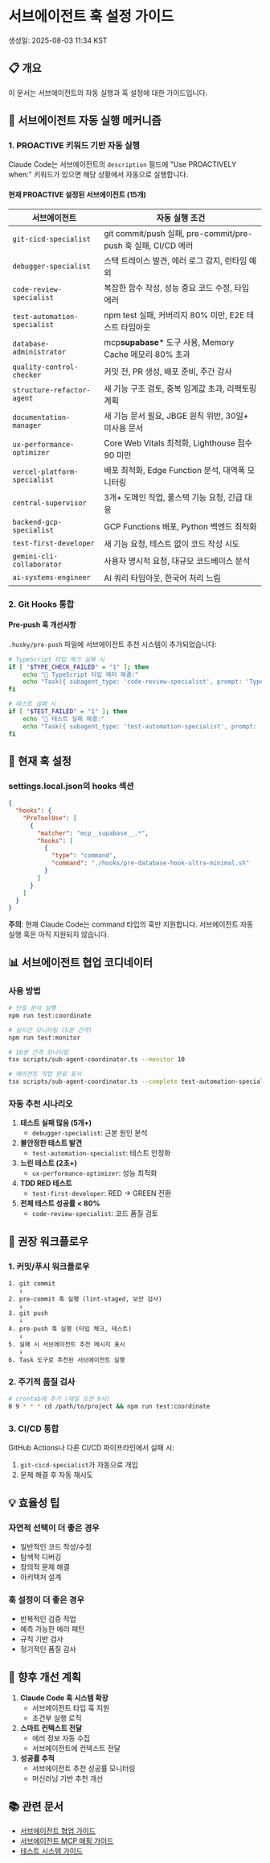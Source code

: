 # 서브에이전트 훅 설정 가이드

생성일: 2025-08-03 11:34 KST

## 📋 개요

이 문서는 서브에이전트의 자동 실행과 훅 설정에 대한 가이드입니다.

## 🤖 서브에이전트 자동 실행 메커니즘

### 1. PROACTIVE 키워드 기반 자동 실행

Claude Code는 서브에이전트의 `description` 필드에 "Use PROACTIVELY when:" 키워드가 있으면 해당 상황에서 자동으로 실행합니다.

#### 현재 PROACTIVE 설정된 서브에이전트 (15개)

| 서브에이전트                 | 자동 실행 조건                                                |
| ---------------------------- | ------------------------------------------------------------- |
| `git-cicd-specialist`        | git commit/push 실패, pre-commit/pre-push 훅 실패, CI/CD 에러 |
| `debugger-specialist`        | 스택 트레이스 발견, 에러 로그 감지, 런타임 예외               |
| `code-review-specialist`     | 복잡한 함수 작성, 성능 중요 코드 수정, 타입 에러              |
| `test-automation-specialist` | npm test 실패, 커버리지 80% 미만, E2E 테스트 타임아웃         |
| `database-administrator`     | mcp**supabase**\* 도구 사용, Memory Cache 메모리 80% 초과     |
| `quality-control-checker`    | 커밋 전, PR 생성, 배포 준비, 주간 감사                        |
| `structure-refactor-agent`   | 새 기능 구조 검토, 중복 임계값 초과, 리팩토링 계획            |
| `documentation-manager`      | 새 기능 문서 필요, JBGE 원칙 위반, 30일+ 미사용 문서          |
| `ux-performance-optimizer`   | Core Web Vitals 최적화, Lighthouse 점수 90 미만               |
| `vercel-platform-specialist` | 배포 최적화, Edge Function 분석, 대역폭 모니터링              |
| `central-supervisor`         | 3개+ 도메인 작업, 풀스택 기능 요청, 긴급 대응                 |
| `backend-gcp-specialist`     | GCP Functions 배포, Python 백엔드 최적화                      |
| `test-first-developer`       | 새 기능 요청, 테스트 없이 코드 작성 시도                      |
| `gemini-cli-collaborator`    | 사용자 명시적 요청, 대규모 코드베이스 분석                    |
| `ai-systems-engineer`        | AI 쿼리 타임아웃, 한국어 처리 느림                            |

### 2. Git Hooks 통합

#### Pre-push 훅 개선사항

`.husky/pre-push` 파일에 서브에이전트 추천 시스템이 추가되었습니다:

```bash
# TypeScript 타입 체크 실패 시
if [ "$TYPE_CHECK_FAILED" = "1" ]; then
    echo "📝 TypeScript 타입 에러 해결:"
    echo "Task({ subagent_type: 'code-review-specialist', prompt: 'TypeScript 타입 에러 수정' })"
fi

# 테스트 실패 시
if [ "$TEST_FAILED" = "1" ]; then
    echo "🧪 테스트 실패 해결:"
    echo "Task({ subagent_type: 'test-automation-specialist', prompt: '실패한 테스트 수정' })"
fi
```

## 🔧 현재 훅 설정

### settings.local.json의 hooks 섹션

```json
{
  "hooks": {
    "PreToolUse": [
      {
        "matcher": "mcp__supabase__.*",
        "hooks": [
          {
            "type": "command",
            "command": "./hooks/pre-database-hook-ultra-minimal.sh"
          }
        ]
      }
    ]
  }
}
```

**주의**: 현재 Claude Code는 command 타입의 훅만 지원합니다. 서브에이전트 자동 실행 훅은 아직 지원되지 않습니다.

## 📊 서브에이전트 협업 코디네이터

### 사용 방법

```bash
# 단일 분석 실행
npm run test:coordinate

# 실시간 모니터링 (5분 간격)
npm run test:monitor

# 10분 간격 모니터링
tsx scripts/sub-agent-coordinator.ts --monitor 10

# 에이전트 작업 완료 표시
tsx scripts/sub-agent-coordinator.ts --complete test-automation-specialist --notes "테스트 3개 수정"
```

### 자동 추천 시나리오

1. **테스트 실패 많음 (5개+)**
   - `debugger-specialist`: 근본 원인 분석
2. **불안정한 테스트 발견**
   - `test-automation-specialist`: 테스트 안정화
3. **느린 테스트 (2초+)**
   - `ux-performance-optimizer`: 성능 최적화
4. **TDD RED 테스트**
   - `test-first-developer`: RED → GREEN 전환
5. **전체 테스트 성공률 < 80%**
   - `code-review-specialist`: 코드 품질 검토

## 🎯 권장 워크플로우

### 1. 커밋/푸시 워크플로우

```
1. git commit
   ↓
2. pre-commit 훅 실행 (lint-staged, 보안 검사)
   ↓
3. git push
   ↓
4. pre-push 훅 실행 (타입 체크, 테스트)
   ↓
5. 실패 시 서브에이전트 추천 메시지 표시
   ↓
6. Task 도구로 추천된 서브에이전트 실행
```

### 2. 주기적 품질 검사

```bash
# crontab에 추가 (매일 오전 9시)
0 9 * * * cd /path/to/project && npm run test:coordinate
```

### 3. CI/CD 통합

GitHub Actions나 다른 CI/CD 파이프라인에서 실패 시:

1. `git-cicd-specialist`가 자동으로 개입
2. 문제 해결 후 자동 재시도

## 💡 효율성 팁

### 자연적 선택이 더 좋은 경우

- 일반적인 코드 작성/수정
- 탐색적 디버깅
- 창의적 문제 해결
- 아키텍처 설계

### 훅 설정이 더 좋은 경우

- 반복적인 검증 작업
- 예측 가능한 에러 패턴
- 규칙 기반 검사
- 정기적인 품질 감사

## 🚀 향후 개선 계획

1. **Claude Code 훅 시스템 확장**
   - 서브에이전트 타입 훅 지원
   - 조건부 실행 로직
2. **스마트 컨텍스트 전달**
   - 에러 정보 자동 수집
   - 서브에이전트에 컨텍스트 전달
3. **성공률 추적**
   - 서브에이전트 추천 성공률 모니터링
   - 머신러닝 기반 추천 개선

## 📚 관련 문서

- [서브에이전트 협업 가이드](/docs/sub-agent-collaboration-guide.md)
- [서브에이전트 MCP 매핑 가이드](/docs/sub-agents-mcp-mapping-guide.md)
- [테스트 시스템 가이드](/docs/testing-system-guide.md)
